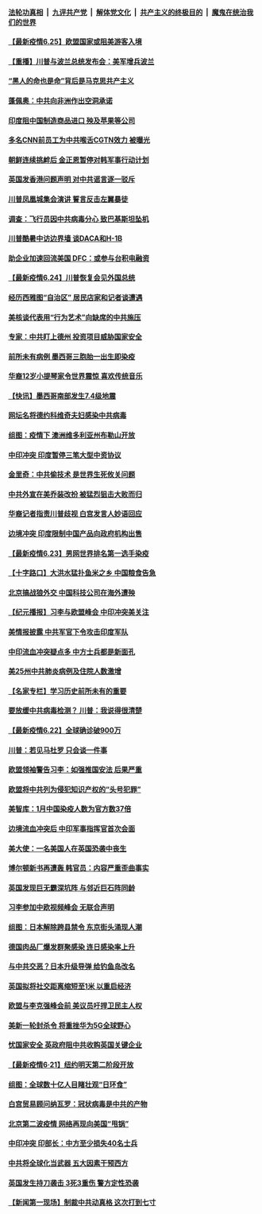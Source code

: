 ####  [法轮功真相](../../../../basic/blob/master/README.md?t=06251531) &nbsp;|&nbsp; [九评共产党](../../../../9ping.md/blob/master/README.md?t=06251531) &nbsp;|&nbsp; [解体党文化](../../../../jtdwh.md/blob/master/README.md?t=06251531)  &nbsp;|&nbsp; [共产主义的终极目的](../../../../gczydzjmd.md/blob/master/README.md?t=06251531) &nbsp;|&nbsp; [魔鬼在统治我们的世界](../../../../mgztzwmdsj.md/blob/master/README.md?t=06251531) 

#### [【最新疫情6.25】欧盟国家或阻美游客入境](../pages/nsc418/n12210649.md?t=06251531) 

#### [【重播】川普与波兰总统发布会：美军增兵波兰](../pages/nsc418/n12209733.md?t=06251531) 

#### [“黑人的命也是命”背后是马克思共产主义](../pages/nsc418/n12210133.md?t=06251531) 

#### [蓬佩奥：中共向非洲作出空洞承诺](../pages/nsc418/n12210177.md?t=06251531) 

#### [印度阻中国制造商品进口 殃及苹果等公司](../pages/nsc418/n12210101.md?t=06251531) 

#### [多名CNN前员工为中共喉舌CGTN效力 被曝光](../pages/nsc418/n12209805.md?t=06251531) 

#### [朝鲜连续挑衅后 金正恩暂停对韩军事行动计划](../pages/nsc418/n12209751.md?t=06251531) 

#### [英国发香港问题声明 对中共谣言逐一驳斥](../pages/nsc418/n12209623.md?t=06251531) 

#### [川普凤凰城集会演讲 誓言反击左翼暴徒](../pages/nsc418/n12209582.md?t=06251531) 

#### [调查：飞行员因中共病毒分心 致巴基斯坦坠机](../pages/nsc418/n12209346.md?t=06251531) 

#### [川普酷暑中访边界墙 谈DACA和H-1B](../pages/nsc418/n12209551.md?t=06251531) 

#### [助企业加速回流美国 DFC：或参与台积电融资](../pages/nsc418/n12209064.md?t=06251531) 

#### [【最新疫情6.24】川普恢复会见外国总统](../pages/nsc418/n12207866.md?t=06251531) 

#### [经历西雅图“自治区” 居民店家和记者谈遭遇](../pages/nsc418/n12208062.md?t=06251531) 

#### [美核谈代表用“行为艺术”向缺席的中共施压](../pages/nsc418/n12207347.md?t=06251531) 

#### [专家：中共盯上德州 投资项目威胁国家安全](../pages/nsc418/n12207441.md?t=06251531) 

#### [前所未有病例 墨西哥三胞胎一出生即染疫](../pages/nsc418/n12207459.md?t=06251531) 

#### [华裔12岁小提琴家令世界震惊 喜欢传统音乐](../pages/nsc418/n12207095.md?t=06251531) 

#### [【快讯】墨西哥南部发生7.4级地震](../pages/nsc418/n12207367.md?t=06251531) 

#### [网坛名将德约科维奇夫妇感染中共病毒](../pages/nsc418/n12207201.md?t=06251531) 

#### [组图：疫情下 澳洲维多利亚州布勒山开放](../pages/nsc418/n12206541.md?t=06251531) 

#### [中印冲突 印度暂停三笔大型中资协议](../pages/nsc418/n12207208.md?t=06251531) 

#### [金里奇：中共偷技术 是世界生死攸关问题](../pages/nsc418/n12207082.md?t=06251531) 

#### [中共外宣在美乔装改扮 被猛烈狙击大败而归](../pages/nsc418/n12207048.md?t=06251531) 

#### [华裔记者指责川普歧视 白宫发言人妙语回应](../pages/nsc418/n12206915.md?t=06251531) 

#### [边境冲突 印度限制中国产品向政府机构出售](../pages/nsc418/n12206708.md?t=06251531) 

#### [【最新疫情6.23】男网世界排名第一选手染疫](../pages/nsc418/n12205436.md?t=06251531) 

#### [【十字路口】大洪水猛扑鱼米之乡 中国粮食告急](../pages/nsc418/n12205567.md?t=06251531) 

#### [北京搞战狼外交 中国科技公司在海外遭殃](../pages/nsc418/n12204846.md?t=06251531) 

#### [【纪元播报】习李与欧盟峰会 中印冲突美关注](../pages/nsc418/n12205264.md?t=06251531) 

#### [美情报披露 中共军官下令攻击印度军队](../pages/nsc418/n12205206.md?t=06251531) 

#### [中印流血冲突疑点多 中方士兵都是新面孔](../pages/nsc418/n12205147.md?t=06251531) 

#### [美25州中共肺炎病例及住院人数激增](../pages/nsc418/n12204895.md?t=06251531) 

#### [【名家专栏】学习历史前所未有的重要](../pages/nsc418/n12204215.md?t=06251531) 

#### [要放缓中共病毒检测？ 川普：我说得很清楚](../pages/nsc418/n12204784.md?t=06251531) 

#### [【最新疫情6.22】全球确诊破900万](../pages/nsc418/n12199354.md?t=06251531) 

#### [川普：若见马杜罗 只会谈一件事](../pages/nsc418/n12204747.md?t=06251531) 

#### [欧盟领袖警告习李：如强推国安法 后果严重](../pages/nsc418/n12204750.md?t=06251531) 

#### [欧盟将中共列为侵犯知识产权的“头号犯罪”](../pages/nsc418/n12204317.md?t=06251531) 

#### [美智库：1月中国染疫人数为官方数37倍](../pages/nsc418/n12204650.md?t=06251531) 

#### [边境流血冲突后 中印军事指挥官首次会面](../pages/nsc418/n12204638.md?t=06251531) 

#### [美大使：一名美国人在英国恐袭中丧生](../pages/nsc418/n12204415.md?t=06251531) 

#### [博尔顿新书再遭轰 韩官员：内容严重歪曲事实](../pages/nsc418/n12204194.md?t=06251531) 

#### [英国发现巨无霸深坑阵 与邻近巨石阵同龄](../pages/nsc418/n12204109.md?t=06251531) 

#### [习李参加中欧视频峰会 无联合声明](../pages/nsc418/n12203689.md?t=06251531) 

#### [组图：日本解除跨县禁令 东京街头涌现人潮](../pages/nsc418/n12203294.md?t=06251531) 

#### [德国肉品厂爆发群聚感染 连日感染率上升](../pages/nsc418/n12203635.md?t=06251531) 

#### [与中共交恶？日本升级导弹 给钓鱼岛改名](../pages/nsc418/n12203668.md?t=06251531) 

#### [英国拟将社交距离缩短至1米 以重启经济](../pages/nsc418/n12203125.md?t=06251531) 

#### [欧盟与李克强峰会前 美议员吁捍卫民主人权](../pages/nsc418/n12202775.md?t=06251531) 

#### [美新一轮封杀令 将重挫华为5G全球野心](../pages/nsc418/n12202488.md?t=06251531) 

#### [忧国家安全 英政府阻中共收购英国关键企业](../pages/nsc418/n12202456.md?t=06251531) 

#### [【最新疫情6·21】纽约明天第二阶段开放](../pages/nsc418/n12196332.md?t=06251531) 

#### [组图：全球数十亿人目睹壮观“日环食”](../pages/nsc418/n12202171.md?t=06251531) 

#### [白宫贸易顾问纳瓦罗：冠状病毒是中共的产物](../pages/nsc418/n12202027.md?t=06251531) 

#### [北京第二波疫情 网络再现向美国“甩锅”](../pages/nsc418/n12201996.md?t=06251531) 

#### [中印冲突 印部长：中方至少损失40名士兵](../pages/nsc418/n12201884.md?t=06251531) 

#### [中共将全球化当武器 五大因素干预西方](../pages/nsc418/n12186089.md?t=06251531) 

#### [英国发生持刀袭击 3死3重伤 警方定性恐袭](../pages/nsc418/n12201767.md?t=06251531) 

#### [【新闻第一现场】制裁中共动真格 这次打到七寸](../pages/nsc418/n12201730.md?t=06251531) 

